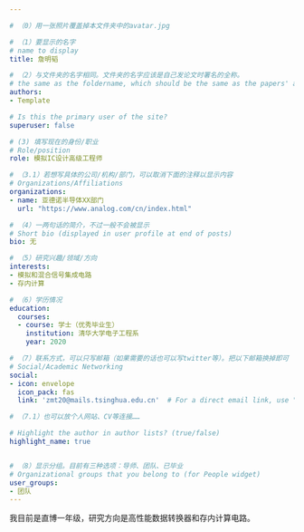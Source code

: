 ```yaml
---

# （0）用一张照片覆盖掉本文件夹中的avatar.jpg

# （1）要显示的名字
# name to display
title: 詹明韬

# （2）与文件夹的名字相同。文件夹的名字应该是自己发论文时署名的全称。
# the same as the foldername, which should be the same as the papers' author name.
authors:
- Template

# Is this the primary user of the site?
superuser: false

# (3) 填写现在的身份/职业
# Role/position
role: 模拟IC设计高级工程师

# （3.1）若想写具体的公司/机构/部门，可以取消下面的注释以显示内容
# Organizations/Affiliations
organizations:
- name: 亚德诺半导体XX部门
  url: "https://www.analog.com/cn/index.html"

# （4）一两句话的简介，不过一般不会被显示
# Short bio (displayed in user profile at end of posts)
bio: 无

# （5）研究兴趣/领域/方向
interests:
- 模拟和混合信号集成电路
- 存内计算

# （6）学历情况
education:
  courses:
  - course: 学士（优秀毕业生）
    institution: 清华大学电子工程系
    year: 2020

# （7）联系方式，可以只写邮箱（如果需要的话也可以写twitter等）。把以下邮箱换掉即可
# Social/Academic Networking
social:
- icon: envelope
  icon_pack: fas
  link: 'zmt20@mails.tsinghua.edu.cn'  # For a direct email link, use "mailto:test@example.org".

# （7.1）也可以放个人网站、CV等连接……

# Highlight the author in author lists? (true/false)
highlight_name: true


# （8）显示分组。目前有三种选项：导师、团队、已毕业
# Organizational groups that you belong to (for People widget)
user_groups:
- 团队
---
```


<!-- 一段或者多段自我介绍，推荐100字以上。可以配图 -->
我目前是直博一年级，研究方向是高性能数据转换器和存内计算电路。